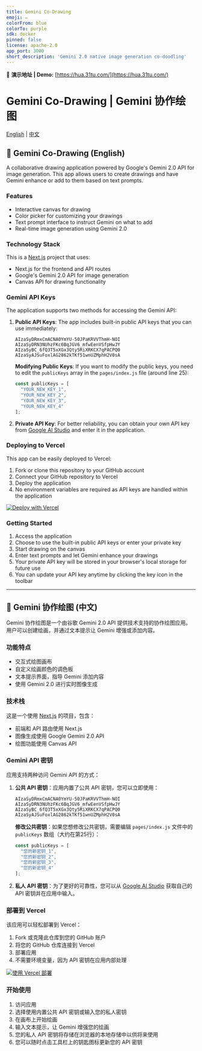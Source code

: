 ```yaml
---
title: Gemini Co-Drawing
emoji: ✏️
colorFrom: blue
colorTo: purple
sdk: docker
pinned: false
license: apache-2.0
app_port: 3000
short_description: 'Gemini 2.0 native image generation co-doodling'
---
```


🌈 **演示地址 | Demo:** [https://hua.31tu.com/](https://hua.31tu.com/)

# Gemini Co-Drawing | Gemini 协作绘图

[English](#english) | [中文](#chinese)

<a name="english"></a>
## 🎨 Gemini Co-Drawing (English)

A collaborative drawing application powered by Google's Gemini 2.0 API for image generation. This app allows users to create drawings and have Gemini enhance or add to them based on text prompts.

### Features

- Interactive canvas for drawing
- Color picker for customizing your drawings
- Text prompt interface to instruct Gemini on what to add
- Real-time image generation using Gemini 2.0

### Technology Stack

This is a [Next.js](https://nextjs.org) project that uses:
- Next.js for the frontend and API routes
- Google's Gemini 2.0 API for image generation
- Canvas API for drawing functionality

### Gemini API Keys

The application supports two methods for accessing the Gemini API:

1. **Public API Keys**: The app includes built-in public API keys that you can use immediately:
   ```
   AIzaSyDRmxCmACNA0YmYU-50JPaKRVVThmH-NOI
   AIzaSyDRN3NUhzFKc6BqJGV6_mfwEenVSfpHwJY
   AIzaSyBC_6fQ3T5xXGx3Qty5RiXRKCX7qPACPQ0
   AIzaSyAJSuFoxlAG2862kTKf51wnUZMphH2V0sA
   ```

   **Modifying Public Keys**: If you want to modify the public keys, you need to edit the `publicKeys` array in the `pages/index.js` file (around line 25):
   ```javascript
   const publicKeys = [
     "YOUR_NEW_KEY_1",
     "YOUR_NEW_KEY_2",
     "YOUR_NEW_KEY_3",
     "YOUR_NEW_KEY_4"
   ];
   ```

2. **Private API Key**: For better reliability, you can obtain your own API key from [Google AI Studio](https://aistudio.google.com/app/apikey) and enter it in the application.

### Deploying to Vercel

This app can be easily deployed to Vercel:

1. Fork or clone this repository to your GitHub account
2. Connect your GitHub repository to Vercel
3. Deploy the application
4. No environment variables are required as API keys are handled within the application

[![Deploy with Vercel](https://vercel.com/button)](https://vercel.com/new/clone?repository-url=https%3A%2F%2Fgithub.com%2Fcdpath%2Fgemini-codrawing-vercel)

### Getting Started

1. Access the application
2. Choose to use the built-in public API keys or enter your private key
3. Start drawing on the canvas
4. Enter text prompts and let Gemini enhance your drawings
5. Your private API key will be stored in your browser's local storage for future use
6. You can update your API key anytime by clicking the key icon in the toolbar

---

<a name="chinese"></a>
## 🎨 Gemini 协作绘图 (中文)

Gemini 协作绘图是一个由谷歌 Gemini 2.0 API 提供技术支持的协作绘图应用。用户可以创建绘画，并通过文本提示让 Gemini 增强或添加内容。

### 功能特点

- 交互式绘图画布
- 自定义绘画颜色的调色板
- 文本提示界面，指导 Gemini 添加内容
- 使用 Gemini 2.0 进行实时图像生成

### 技术栈

这是一个使用 [Next.js](https://nextjs.org) 的项目，包含：
- 前端和 API 路由使用 Next.js
- 图像生成使用 Google Gemini 2.0 API
- 绘图功能使用 Canvas API

### Gemini API 密钥

应用支持两种访问 Gemini API 的方式：

1. **公共 API 密钥**：应用内置了公共 API 密钥，您可以立即使用：
   ```
   AIzaSyDRmxCmACNA0YmYU-50JPaKRVVThmH-NOI
   AIzaSyDRN3NUhzFKc6BqJGV6_mfwEenVSfpHwJY
   AIzaSyBC_6fQ3T5xXGx3Qty5RiXRKCX7qPACPQ0
   AIzaSyAJSuFoxlAG2862kTKf51wnUZMphH2V0sA
   ```

   **修改公共密钥**：如果您想修改公共密钥，需要编辑 `pages/index.js` 文件中的 `publicKeys` 数组（大约在第25行）：
   ```javascript
   const publicKeys = [
     "您的新密钥_1",
     "您的新密钥_2",
     "您的新密钥_3",
     "您的新密钥_4"
   ];
   ```

2. **私人 API 密钥**：为了更好的可靠性，您可以从 [Google AI Studio](https://aistudio.google.com/app/apikey) 获取自己的 API 密钥并在应用中输入。

### 部署到 Vercel

该应用可以轻松部署到 Vercel：

1. Fork 或克隆此仓库到您的 GitHub 账户
2. 将您的 GitHub 仓库连接到 Vercel
3. 部署应用
4. 不需要环境变量，因为 API 密钥在应用内部处理

[![使用 Vercel 部署](https://vercel.com/button)](https://vercel.com/new/clone?repository-url=https%3A%2F%2Fgithub.com%2Fcdpath%2Fgemini-codrawing-vercel)

### 开始使用

1. 访问应用
2. 选择使用内置公共 API 密钥或输入您的私人密钥
3. 在画布上开始绘画
4. 输入文本提示，让 Gemini 增强您的绘画
5. 您的私人 API 密钥将存储在浏览器的本地存储中以供将来使用
6. 您可以随时点击工具栏上的钥匙图标更新您的 API 密钥
